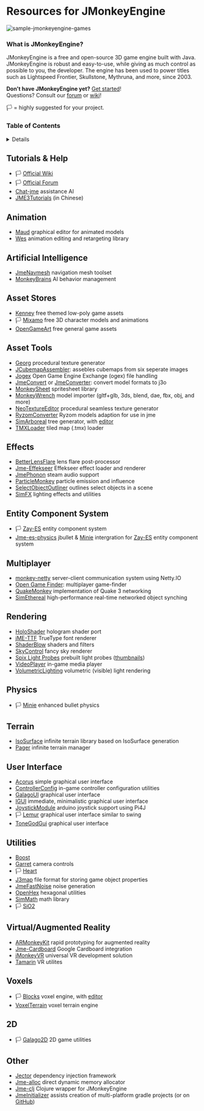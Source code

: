 # Resources for JMonkeyEngine

![sample-jmonkeyengine-games](https://github.com/codex128/JMonkeyEngine-Resources/blob/master/jme-game-collection.png?raw=true)

### What is JMonkeyEngine?
JMonkeyEngine is a free and open-source 3D game engine built with Java. JMonkeyEngine is robust and easy-to-use, while giving as much control as possible to you, the developer. The engine has been used to power titles such as Lightspeed Frontier, Skullstone, Mythruna, and more, since 2003.

**Don't have JMonkeyEngine yet?** [Get started](https://jmonkeyengine.org/start/)!<br>
Questions? Consult our [forum](https://hub.jmonkeyengine.org/) or [wiki](https://wiki.jmonkeyengine.org/)!

🏳️ = highly suggested for your project.

### Table of Contents
<details title="Table Of Contents">
  <ul>
    <li><a href="#help">Tutorials & Help</a></li>
    <li><a href="#animation">Animation</a></li>
    <li><a href="#ai">Artificial Intelligence</a></li>
    <li><a href="#asset-stores">Asset Stores</a></li>
    <li><a href="#asset-tools">Asset Tools</a></li>
    <li><a href="#effects">Effects</a></li>
    <li><a href="#ecs">Entity Component System</a></li>
    <li><a href="#multiplayer">Multiplayer</a></li>
    <li><a href="#rendering">Rendering</a></li>
    <li><a href="#physics">Physics</a></li>
    <li><a href="#terrain">Terrain</a></li>
    <li><a href="#ui">User Interface</a></li>
    <li><a href="#utilities">Utilities</a></li>
    <li><a href="#vr-ar">Virtual/Augmented Reality</a></li>
    <li><a href="#voxels">Voxels</a></li>
    <li><a href="#2d">2D</a></li>
    <li><a href="#other">Other</a></li>
  </ul>
</details>

<a name="help"></a>
## Tutorials & Help

* 🏳️ [Official Wiki](https://wiki.jmonkeyengine.org/)
* 🏳️ [Official Forum](https://hub.jmonkeyengine.org/)
* [Chat-jme](https://github.com/riccardobl/chat-jme) assistance AI
* [JME3Tutorials](https://github.com/jmecn/jME3Tutorials) (in Chinese)

<a name="animation"></a>
## Animation
* [Maud](https://github.com/stephengold/Maud) graphical editor for animated models
* [Wes](https://github.com/stephengold/Wes) animation editing and retargeting library

<a name="ai"></a>
## Artificial Intelligence
* [JmeNavmesh](https://github.com/capdevon/jme-navmesh-ai) navigation mesh toolset
* [MonkeyBrains](https://github.com/QuietOne/MonkeyBrains) AI behavior management

<a name="asset-stores"></a>
## Asset Stores
* [Kenney](https://kenney.nl/) free themed low-poly game assets
* 🏳️ [Mixamo](https://mixamo.com/) free 3D character models and animations
* [OpenGameArt](https://opengameart.org/) free general game assets

<a name="assets-tools"></a>
## Asset Tools
* [Georg](https://github.com/stephengold/Georg) procedural texture generator
* [JCubemapAssembler](https://github.com/riccardobl/JCubemapAssembler): assebles cubemaps from six seperate images
* [Jogex](https://github.com/Simsilica/jogex) Open Game Engine Exchange (ogex) file handling
* [JmeConvert](https://github.com/Simsilica/JmeConvert) or [JmeConverter](https://github.com/rvandoosselaer/JmeConverter): convert model formats to j3o
* [MonkeySheet](https://github.com/Pesegato/MonkeySheet) spritesheet library
* [MonkeyWrench](https://github.com/stephengold/MonkeyWrench/tree/master) model importer (gltf+glb, 3ds, blend, dae, fbx, obj, and more)
* [NeoTextureEditor](https://github.com/jMonkeyEngine-Contributions/NeoTextureEditor) procedural seamless texture generator
* [RyzomConverter](https://github.com/stephengold/RyzomConverter) Ryzom models adaption for use in jme
* [SimArboreal](https://github.com/Simsilica/SimArboreal) tree generator, with [editor](https://github.com/Simsilica/SimArboreal-Editor)
* [TMXLoader](https://github.com/jmecn/TMXLoader) tiled map (.tmx) loader

<a name="effects"></a>
## Effects
* [BetterLensFlare](https://github.com/polincdev/BetterLensFlare) lens flare post-processor
* [Jme-Effekseer](https://github.com/riccardobl/jme-effekseerNative) Effekseer effect loader and renderer
* [JmePhonon](https://github.com/jmePhonon/jmePhonon) steam audio support
* [ParticleMonkey](https://github.com/Jeddic/particlemonkey) particle emission and influence
* [SelectObjectOutliner](https://github.com/polincdev/SelectObjectOutliner) outlines select objects in a scene
* [SimFX](https://github.com/Simsilica/SimFX) lighting effects and utilities

<a name="ecs"></a>
## Entity Component System
* 🏳️ [Zay-ES](https://github.com/jMonkeyEngine-Contributions/zay-es) entity component system
* [Jme-es-physics](https://github.com/rvandoosselaer/Jme-es-physics) jbullet & [Minie](https://github.com/stephengold/Minie) intergration for [Zay-ES](https://github.com/jMonkeyEngine-Contributions/zay-es) entity component system

<a name="multiplayer"></a>
## Multiplayer
* [monkey-netty](https://github.com/tlf30/monkey-netty) server-client communication system using Netty.IO
* [Open Game Finder](https://code.google.com/archive/p/open-game-finder/downloads/list): multiplayer game-finder
* [QuakeMonkey](https://github.com/benruijl/quakemonkey) implementation of Quake 3 networking
* [SimEthereal](https://github.com/Simsilica/SimEthereal) high-performance real-time networked object synching

<a name="rendering"></a>
## Rendering
* [HoloShader](https://github.com/grizeldi/HoloShader) hologram shader port
* [jME-TTF](https://github.com/stephengold/jME-TTF) TrueType font renderer
* [ShaderBlow](https://github.com/jMonkeyEngine-Contributions/shaderblowlib) shaders and filters
* [SkyControl](https://github.com/stephengold/SkyControl) fancy sky renderer
* [Spix Light Probes](https://github.com/Simsilica/Spix/tree/MaterialEditor/proto/assets/Probes) prebuilt light probes ([thumbnails](https://github.com/Simsilica/Spix/tree/MaterialEditor/proto/src/main/resources/probeThumbs))
* [VideoPlayer](https://github.com/capdevon/jme-video-player) in-game media player
* [VolumetricLighting](https://github.com/polincdev/VolumetricLighting) volumetric (visible) light rendering

<a name="physics"></a>
## Physics
* 🏳️ [Minie](https://github.com/stephengold/Minie) enhanced bullet physics

<a name="terrain"></a>
## Terrain
* [IsoSurface](https://github.com/Simsilica/IsoSurface) infinite terrain library based on IsoSurface generation
* [Pager](https://github.com/Simsilica/Pager) infinite terrain manager

<a name="ui"></a>
## User Interface
* [Acorus](https://github.com/stephengold/Acorus) simple graphical user interface
* [ControllerConfig](https://github.com/Markil3/JMEControllerConfig) in-game controller configuration utilities
* [GalagoUI](https://github.com/nickidebruyn/GalagoUI) graphical user interface
* [IGUI](https://github.com/riccardobl/jme-igui) immediate, minimalistic graphical user interface
* [JoystickModule](https://github.com/Software-Hardware-Codesign/JoyStickModule) arduino joystick support using Pi4J
* 🏳️ [Lemur](https://github.com/jMonkeyEngine-Contributions/Lemur) graphical user interface similar to swing
* [ToneGodGui](https://github.com/meltzow/tonegodgui) graphical user interface

<a name="utilities"></a>
## Utilities
* [Boost](https://github.com/codex128/Boost)
* [Garret](https://github.com/stephengold/Garrett) camera controls
* 🏳️ [Heart](https://github.com/stephengold/Heart)
* [J3map](https://github.com/codex128/J3map) file format for storing game object properties
* [JmeFastNoise](https://github.com/Ali-RS/jme-fastnoise) noise generation
* [OpenHex](https://github.com/IBEngineering/OpenHex) hexagonal utilities
* [SimMath](https://github.com/Simsilica/SimMath) math library
* 🏳️ [SiO2](https://github.com/Simsilica/SiO2)

<a name="vr-ar"></a>
## Virtual/Augmented Reality
* [ARMonkeyKit](https://github.com/ajclarkson/ARMonkeyKit) rapid prototyping for augmented reality
* [Jme-Cardboard](https://github.com/neph1/jme-cardboard) Google Cardboard integration
* [jMonkeyVR](https://github.com/phr00t/jMonkeyVR) universal VR development solution
* [Tamarin](https://github.com/oneMillionWorlds/Tamarin) VR utilites

<a name="voxels"></a>
## Voxels
* 🏳️ [Blocks](https://github.com/rvandoosselaer/Blocks) voxel engine, with [editor](https://github.com/rvandoosselaer/BlocksBuilder)
* [VoxelTerrain](https://github.com/TheWiseLion/VoxelTerrain) voxel terrain engine

<a name="2d"></a>
## 2D
* 🏳️ [Galago2D](https://github.com/nickidebruyn/Galago2D) 2D game utilities

<a name="other"></a>
## Other
* [Jector](https://github.com/Software-Hardware-Codesign/Jector) dependency injection framework
* [Jme-alloc](https://github.com/Software-Hardware-Codesign/jme-alloc) direct dynamic memory allocator
* [Jme-clj](https://github.com/ertugrulcetin/jme-clj) Clojure wrapper for JMonkeyEngine
* [JmeInitializer](https://jmonkeyengine.org/start/) assists creation of multi-platform gradle projects (or on [GitHub](https://github.com/richardTingle/jmeinitializer))


